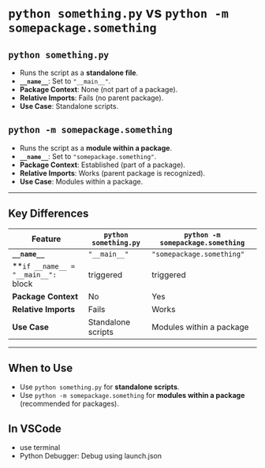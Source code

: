 # `python something.py` vs `python -m somepackage.something`

## **`python something.py`**
- Runs the script as a **standalone file**.
- **`__name__`**: Set to `"__main__"`.
- **Package Context**: None (not part of a package).
- **Relative Imports**: Fails (no parent package).
- **Use Case**: Standalone scripts.

## **`python -m somepackage.something`**
- Runs the script as a **module within a package**.
- **`__name__`**: Set to `"somepackage.something"`.
- **Package Context**: Established (part of a package).
- **Relative Imports**: Works (parent package is recognized).
- **Use Case**: Modules within a package.

---

## **Key Differences**
| Feature               | `python something.py`          | `python -m somepackage.something` |
|-----------------------|--------------------------------|-----------------------------------|
| **`__name__`**        | `"__main__"`                  | `"somepackage.something"`         |
| **`if __name__ = "__main__": ` block| triggered| triggered|
| **Package Context**   | No                            | Yes                               |
| **Relative Imports**  | Fails                         | Works                             |
| **Use Case**          | Standalone scripts            | Modules within a package          |

---

## **When to Use**
- Use `python something.py` for **standalone scripts**.
- Use `python -m somepackage.something` for **modules within a package** (recommended for packages).

## **In VSCode**
- use terminal
- Python Debugger: Debug using launch.json
